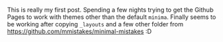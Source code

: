 This is really my first post. Spending a few nights trying to get the Github Pages to work with themes other than the default `minima`. Finally seems to be working after copying `_layouts` and a few other folder from https://github.com/mmistakes/minimal-mistakes :D
